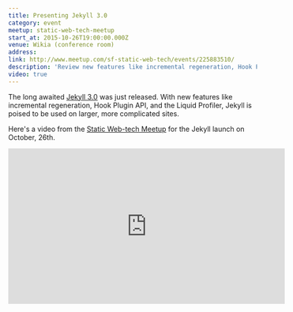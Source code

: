 ```yaml
---
title: Presenting Jekyll 3.0
category: event
meetup: static-web-tech-meetup
start_at: 2015-10-26T19:00:00.000Z
venue: Wikia (conference room)
address:
link: http://www.meetup.com/sf-static-web-tech/events/225883510/
description: 'Review new features like incremental regeneration, Hook Plugin API, and the Liquid Profiler'
video: true
---
```

The long awaited [Jekyll 3.0](http://jekyllrb.com/news/2015/10/26/jekyll-3-0-released/) was just released. With new features like incremental regeneration, Hook Plugin API, and the Liquid Profiler, Jekyll is poised to be used on larger, more complicated sites.

Here's a video from the [Static Web-tech Meetup](http://www.staticwebtech.com/presentations/launching-jekyll-3.0/) for the Jekyll launch on October, 26th.

<div class="embed-container">
<iframe width="560" height="315" src="https://www.youtube.com/embed/sPZK8w55cBQ" frameborder="0" allowfullscreen></iframe>
</div>

